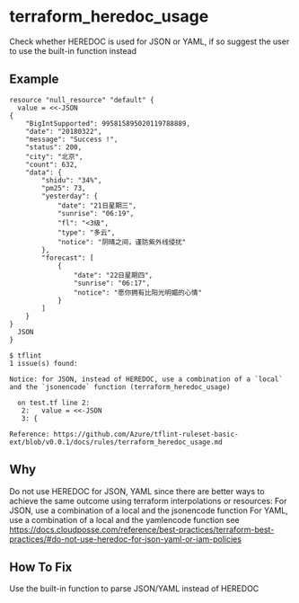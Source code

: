 # terraform_heredoc_usage

Check whether HEREDOC is used for JSON or YAML, if so suggest the user to use the built-in function instead

## Example

```hcl
resource "null_resource" "default" {
  value = <<-JSON
{
    "BigIntSupported": 995815895020119788889,
    "date": "20180322",
    "message": "Success !",
    "status": 200,
    "city": "北京",
    "count": 632,
    "data": {
        "shidu": "34%",
        "pm25": 73,
        "yesterday": {
            "date": "21日星期三",
            "sunrise": "06:19",
            "fl": "<3级",
            "type": "多云",
            "notice": "阴晴之间，谨防紫外线侵扰"
        },
        "forecast": [
            {
                "date": "22日星期四",
                "sunrise": "06:17",
                "notice": "愿你拥有比阳光明媚的心情"
            }
        ]
    }
}
  JSON
}
```

```
$ tflint
1 issue(s) found:

Notice: for JSON, instead of HEREDOC, use a combination of a `local` and the `jsonencode` function (terraform_heredoc_usage)

  on test.tf line 2:
   2:   value = <<-JSON
   3: {

Reference: https://github.com/Azure/tflint-ruleset-basic-ext/blob/v0.0.1/docs/rules/terraform_heredoc_usage.md
```

## Why
Do not use HEREDOC for JSON, YAML since there are better ways to achieve the same outcome using terraform interpolations or resources:
For JSON, use a combination of a local and the jsonencode function
For YAML, use a combination of a local and the yamlencode function
see https://docs.cloudposse.com/reference/best-practices/terraform-best-practices/#do-not-use-heredoc-for-json-yaml-or-iam-policies

## How To Fix
Use the built-in function to parse JSON/YAML instead of HEREDOC